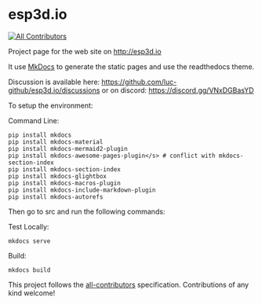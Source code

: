 # esp3d.io
<!-- ALL-CONTRIBUTORS-BADGE:START - Do not remove or modify this section -->
[![All Contributors](https://img.shields.io/badge/all_contributors-4-orange.svg?style=flat-square)](#contributors-)
<!-- ALL-CONTRIBUTORS-BADGE:END -->
Project page for the web site on http://esp3d.io

It use [MkDocs](https://www.mkdocs.org/) to generate the static pages and use the readthedocs theme.

Discussion is available here: https://github.com/luc-github/esp3d.io/discussions or on discord: https://discord.gg/VNxDGBasYD


To setup the environment:

Command Line:
```
pip install mkdocs
pip install mkdocs-material
pip install mkdocs-mermaid2-plugin
pip install mkdocs-awesome-pages-plugin</s> # conflict with mkdocs-section-index
pip install mkdocs-section-index
pip install mkdocs-glightbox
pip install mkdocs-macros-plugin
pip install mkdocs-include-markdown-plugin
pip install mkdocs-autorefs
```

Then go to src and run the following commands:

Test Locally:
```
mkdocs serve
```

Build:
```
mkdocs build
```

<!-- ALL-CONTRIBUTORS-LIST:END -->

This project follows the [all-contributors](https://github.com/all-contributors/all-contributors) specification. Contributions of any kind welcome!
